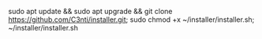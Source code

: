 sudo apt update && sudo apt upgrade && git clone https://github.com/C3nti/installer.git; sudo chmod +x ~/installer/installer.sh; ~/installer/installer.sh
